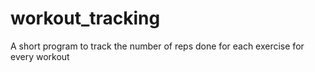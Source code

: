 # workout_tracking
A short program to track the number of reps done for each exercise for every workout
